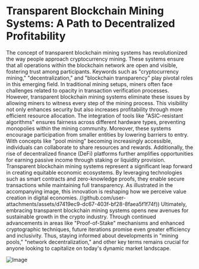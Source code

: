 # Transparent Blockchain Mining Systems: A Path to Decentralized Profitability
The concept of transparent blockchain mining systems has revolutionized the way people approach cryptocurrency mining. These systems ensure that all operations within the blockchain network are open and visible, fostering trust among participants. Keywords such as "cryptocurrency mining," "decentralization," and "blockchain transparency" play pivotal roles in this emerging field.
In traditional mining setups, miners often face challenges related to opacity in transaction verification processes. However, transparent blockchain mining systems eliminate these issues by allowing miners to witness every step of the mining process. This visibility not only enhances security but also increases profitability through more efficient resource allocation. The integration of tools like "ASIC-resistant algorithms" ensures fairness across different hardware types, preventing monopolies within the mining community.
Moreover, these systems encourage participation from smaller entities by lowering barriers to entry. With concepts like "pool mining" becoming increasingly accessible, individuals can collaborate to share resources and rewards. Additionally, the rise of decentralized finance (DeFi) platforms further amplifies opportunities for earning passive income through staking or liquidity provision.
Transparent blockchain mining systems represent a significant leap forward in creating equitable economic ecosystems. By leveraging technologies such as smart contracts and zero-knowledge proofs, they enable secure transactions while maintaining full transparency. As illustrated in the accompanying image, this innovation is reshaping how we perceive value creation in digital economies.
 //github.com/user-attachments/assets/d7419ec9-dc67-403f-bf28-8faea5f1f74f))
Ultimately, embracing transparent blockchain mining systems opens new avenues for sustainable growth in the crypto industry. Through continued advancements in areas like "Proof-of-Stake" mechanisms and enhanced cryptographic techniques, future iterations promise even greater efficiency and inclusivity. Thus, staying informed about developments in "mining pools," "network decentralization," and other key terms remains crucial for anyone looking to capitalize on today's dynamic market landscape.

![Image](https://github.com/user-attachments/assets/d7419ec9-dc67-403f-bf28-8faea5f1f74f)
